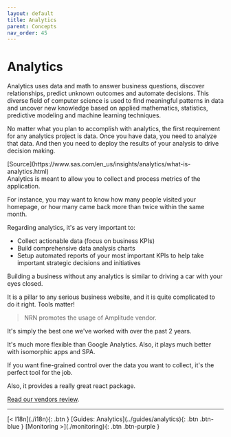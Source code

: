 ```yaml
---
layout: default
title: Analytics
parent: Concepts
nav_order: 45
---
```


# Analytics

<div class="code-example" markdown="1">
Analytics uses data and math to answer business questions, discover relationships, predict unknown outcomes and automate decisions. This diverse field of computer science is used to find meaningful patterns in data and uncover new knowledge based on applied mathematics, statistics, predictive modeling and machine learning techniques.

No matter what you plan to accomplish with analytics, the first requirement for any analytics project is data. Once you have data, you need to analyze that data. And then you need to deploy the results of your analysis to drive decision making.

<span style="float: right">
[Source](https://www.sas.com/en_us/insights/analytics/what-is-analytics.html)
</span>
</div>

---

Analytics is meant to allow you to collect and process metrics of the application.

For instance, you may want to know how many people visited your homepage, or how many came back more than twice within the same month.

Regarding analytics, it's as very important to:
- Collect actionable data (focus on business KPIs)
- Build comprehensive data analysis charts
- Setup automated reports of your most important KPIs to help take important strategic decisions and initiatives

Building a business without any analytics is similar to driving a car with your eyes closed.

It is a pillar to any serious business website, and it is quite complicated to do it right. Tools matter!

> NRN promotes the usage of Amplitude vendor.

It's simply the best one we've worked with over the past 2 years.

It's much more flexible than Google Analytics. Also, it plays much better with isomorphic apps and SPA.

If you want fine-grained control over the data you want to collect, it's the perfect tool for the job.

Also, it provides a really great react package.

[Read our vendors review](../reference/vendors).

---

<div class="pagination-section">
    <span class="fs-4" markdown="1">
    [< I18n](./i18n){: .btn }
    </span>
    <span class="fs-4" markdown="1">
    [Guides: Analytics](../guides/analytics){: .btn .btn-blue }
    </span>
    <span class="fs-4" markdown="1">
    [Monitoring >](./monitoring){: .btn .btn-purple }
    </span>
</div>
